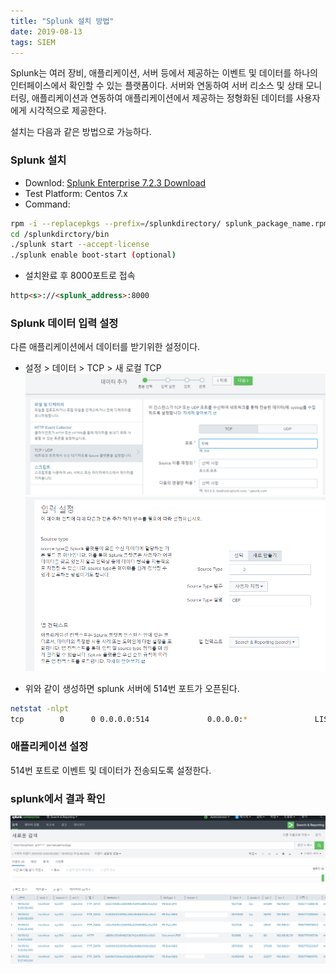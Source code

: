 ```yaml
---
title: "Splunk 설치 방법"
date: 2019-08-13
tags: SIEM
---
```


Splunk는 여러 장비, 애플리케이션, 서버 등에서 제공하는 이벤트 및 데이터를 하나의 인터페이스에서 확인할 수 있는 플랫폼이다. 서버와 연동하여 서버 리소스 및 상태 모니터링, 애플리케이션과 연동하여 애플리케이션에서 제공하는 정형화된 데이터를 사용자에게 시각적으로 제공한다.

설치는 다음과 같은 방법으로 가능하다.

### Splunk 설치  

- Downlod: [Splunk Enterprise 7.2.3 Download](https://docs.splunk.com/Documentation/Splunk/7.2.3/Installation/InstallonLinux)
- Test Platform: Centos 7.x
- Command:
```bash
rpm -i --replacepkgs --prefix=/splunkdirectory/ splunk_package_name.rpm
cd /splunkdirctory/bin
./splunk start --accept-license
./splunk enable boot-start (optional)
```
- 설치완료 후 8000포트로 접속
```html
http<s>://<splunk_address>:8000
```


### Splunk 데이터 입력 설정  
다른 애플리케이션에서 데이터를 받기위한 설정이다.

- 설정 > 데이터 > TCP > 새 로컬 TCP
![Alt text](/assets/post_images/splunk/splunk_1_1.png)
![Alt text](/assets/post_images/splunk/splunk_1_2.png)

- 위와 같이 생성하면 splunk 서버에 514번 포트가 오픈된다.
```bash
netstat -nlpt
tcp        0      0 0.0.0.0:514             0.0.0.0:*               LISTEN      19513/splunkd
```

### 애플리케이션 설정
514번 포트로 이벤트 및 데이터가 전송되도록 설정한다.

### splunk에서 결과 확인
![Alt text](/assets/post_images/splunk/splunk_1_3.png)
